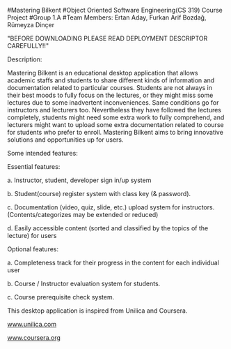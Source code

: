 #Mastering Bilkent 
#Object Oriented Software Engineering(CS 319) Course Project
#Group 1.A
#Team Members: 
Ertan Aday, Furkan Arif Bozdağ, Rümeyza Dinçer

"BEFORE DOWNLOADING PLEASE READ DEPLOYMENT DESCRIPTOR CAREFULLY!!"

Description: 

Mastering Bilkent is an educational desktop application that allows academic staffs and students to share different kinds of information and documentation related to particular courses. Students are not always in their best moods to fully focus on the lectures, or they might miss some lectures due to some inadvertent inconveniences. Same conditions go for instructors and lecturers too. Nevertheless they have followed the lectures completely, students might need some extra work to fully comprehend, and lecturers might want to upload some extra documentation related to course for students who prefer to enroll. Mastering Bilkent aims to bring innovative solutions and opportunities up for users. 

Some intended features: 

Essential features: 

a. Instructor, student, developer sign in/up system

b. Student(course) register system with class key (& password). 

c. Documentation (video, quiz, slide, etc.) upload system for instructors. (Contents/categorizes may be extended or reduced) 

d. Easily accessible content (sorted and classified by the topics of the lecture) for users

Optional features:

a. Completeness track for their progress in the content for each individual user

b. Course / Instructor evaluation system for students. 

c. Course prerequisite check system.

This desktop application is inspired from Unilica and Coursera. 

www.unilica.com

www.coursera.org



